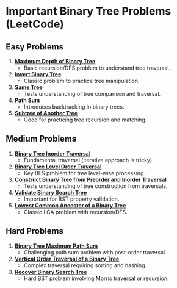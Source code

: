 # Important Binary Tree Problems (LeetCode)

## Easy Problems
1. **[Maximum Depth of Binary Tree](https://leetcode.com/problems/maximum-depth-of-binary-tree/)**  
   - Basic recursion/DFS problem to understand tree traversal.
2. **[Invert Binary Tree](https://leetcode.com/problems/invert-binary-tree/)**  
   - Classic problem to practice tree manipulation.
3. **[Same Tree](https://leetcode.com/problems/same-tree/)**  
   - Tests understanding of tree comparison and traversal.
4. **[Path Sum](https://leetcode.com/problems/path-sum/)**  
   - Introduces backtracking in binary trees.
5. **[Subtree of Another Tree](https://leetcode.com/problems/subtree-of-another-tree/)**  
   - Good for practicing tree recursion and matching.

## Medium Problems
1. **[Binary Tree Inorder Traversal](https://leetcode.com/problems/binary-tree-inorder-traversal/)**  
   - Fundamental traversal (iterative approach is tricky).
2. **[Binary Tree Level Order Traversal](https://leetcode.com/problems/binary-tree-level-order-traversal/)**  
   - Key BFS problem for tree level-wise processing.
3. **[Construct Binary Tree from Preorder and Inorder Traversal](https://leetcode.com/problems/construct-binary-tree-from-preorder-and-inorder-traversal/)**  
   - Tests understanding of tree construction from traversals.
4. **[Validate Binary Search Tree](https://leetcode.com/problems/validate-binary-search-tree/)**  
   - Important for BST property validation.
5. **[Lowest Common Ancestor of a Binary Tree](https://leetcode.com/problems/lowest-common-ancestor-of-a-binary-tree/)**  
   - Classic LCA problem with recursion/DFS.

## Hard Problems
1. **[Binary Tree Maximum Path Sum](https://leetcode.com/problems/binary-tree-maximum-path-sum/)**  
   - Challenging path sum problem with post-order traversal.
2. **[Vertical Order Traversal of a Binary Tree](https://leetcode.com/problems/vertical-order-traversal-of-a-binary-tree/)**  
   - Complex traversal requiring sorting and hashing.
3. **[Recover Binary Search Tree](https://leetcode.com/problems/recover-binary-search-tree/)**  
   - Hard BST problem involving Morris traversal or recursion.
